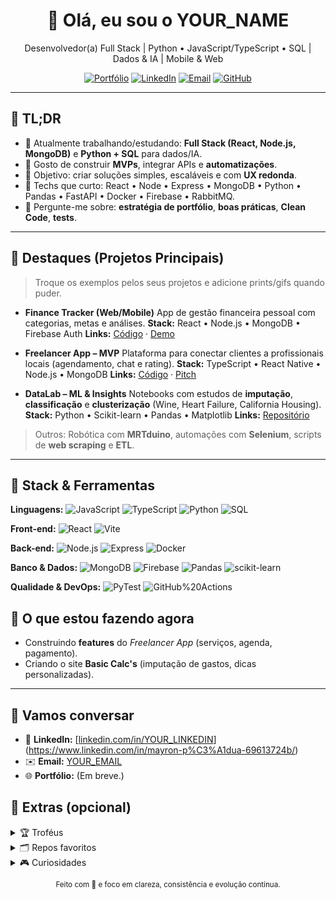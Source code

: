 <!--
GUIDE RÁPIDO
1) PROCURE e substitua: USERNAME → seu usuário GitHub; YOUR_NAME → seu nome; YOUR_EMAIL → seu email; YOUR_LINKEDIN → seu slug do LinkedIn; YOUR_PORTFOLIO_URL → seu site/portfólio.
2) Apague as seções que não fizerem sentido pra você.
3) Remova comentários (como este) quando terminar.
4) PINE este repositório com nome "USERNAME" para virar seu perfil público.
-->

<h1 align="center">👋 Olá, eu sou o YOUR_NAME</h1>
<p align="center">Desenvolvedor(a) Full Stack | Python • JavaScript/TypeScript • SQL | Dados & IA | Mobile & Web</p>

<p align="center">
  <a href="https://YOUR_PORTFOLIO_URL" target="_blank"><img alt="Portfólio" src="https://img.shields.io/badge/Portf%C3%B3lio-Online-0A66C2?style=for-the-badge"></a>
  <a href="https://www.linkedin.com/in/YOUR_LINKEDIN" target="_blank"><img alt="LinkedIn" src="https://img.shields.io/badge/LinkedIn-Perfil-0A66C2?style=for-the-badge&logo=linkedin"></a>
  <a href="mailto:YOUR_EMAIL" target="_blank"><img alt="Email" src="https://img.shields.io/badge/Email-Contato-D14836?style=for-the-badge&logo=gmail&logoColor=white"></a>
  <a href="https://github.com/USERNAME?tab=repositories" target="_blank"><img alt="GitHub" src="https://img.shields.io/badge/GitHub-Reposit%C3%B3rios-181717?style=for-the-badge&logo=github"></a>
</p>

---

## 📌 TL;DR

* 🔭 Atualmente trabalhando/estudando: **Full Stack (React, Node.js, MongoDB)** e **Python + SQL** para dados/IA.
* 🧪 Gosto de construir **MVPs**, integrar APIs e **automatizações**.
* 🎯 Objetivo: criar soluções simples, escaláveis e com **UX redonda**.
* 🧰 Techs que curto: React • Node • Express • MongoDB • Python • Pandas • FastAPI • Docker • Firebase • RabbitMQ.
* 💬 Pergunte-me sobre: **estratégia de portfólio**, **boas práticas**, **Clean Code**, **tests**.

---

## 🚀 Destaques (Projetos Principais)

> Troque os exemplos pelos seus projetos e adicione prints/gifs quando puder.

* **Finance Tracker (Web/Mobile)**
  App de gestão financeira pessoal com categorias, metas e análises.
  **Stack:** React • Node.js • MongoDB • Firebase Auth
  **Links:** [Código](https://github.com/USERNAME/finance-tracker) · [Demo](https://YOUR_PORTFOLIO_URL/finance)

* **Freelancer App – MVP**
  Plataforma para conectar clientes a profissionais locais (agendamento, chat e rating).
  **Stack:** TypeScript • React Native • Node.js • MongoDB
  **Links:** [Código](https://github.com/USERNAME/freelancer-app) · [Pitch](https://YOUR_PORTFOLIO_URL/freelancer)

* **DataLab – ML & Insights**
  Notebooks com estudos de **imputação**, **classificação** e **clusterização** (Wine, Heart Failure, California Housing).
  **Stack:** Python • Scikit-learn • Pandas • Matplotlib
  **Links:** [Repositório](https://github.com/USERNAME/datalab-ml)

> Outros: Robótica com **MRTduino**, automações com **Selenium**, scripts de **web scraping** e **ETL**.

---

## 🧱 Stack & Ferramentas

**Linguagens:**
![JavaScript](https://img.shields.io/badge/JavaScript-000?logo=javascript) ![TypeScript](https://img.shields.io/badge/TypeScript-000?logo=typescript) ![Python](https://img.shields.io/badge/Python-000?logo=python) ![SQL](https://img.shields.io/badge/SQL-000)

**Front-end:**
![React](https://img.shields.io/badge/React-000?logo=react) ![Vite](https://img.shields.io/badge/Vite-000?logo=vite)

**Back-end:**
![Node.js](https://img.shields.io/badge/Node.js-000?logo=nodedotjs) ![Express](https://img.shields.io/badge/Express-000) ![Docker](https://img.shields.io/badge/Docker-000?logo=docker)

**Banco & Dados:**
![MongoDB](https://img.shields.io/badge/MongoDB-000?logo=mongodb) ![Firebase](https://img.shields.io/badge/Firebase-000?logo=firebase) ![Pandas](https://img.shields.io/badge/Pandas-000?logo=pandas) ![scikit-learn](https://img.shields.io/badge/scikit--learn-000?logo=scikitlearn)

**Qualidade & DevOps:**
![PyTest](https://img.shields.io/badge/PyTest-000) ![GitHub%20Actions](https://img.shields.io/badge/GitHub_Actions-000?logo=githubactions)

## 🧭 O que estou fazendo agora

* Construindo **features** do *Freelancer App* (serviços, agenda, pagamento).
* Criando o site **Basic Calc's** (imputação de gastos, dicas personalizadas).

---

## 🤝 Vamos conversar

* 💼 **LinkedIn:** [[linkedin.com/in/YOUR\_LINKEDIN](https://www.linkedin.com/in/YOUR_LINKEDIN)](https://www.linkedin.com/in/mayron-p%C3%A1dua-69613724b/)
* ✉️ **Email:** [YOUR\_EMAIL](mailto:mayrogermann@gmail.com)
* 🌐 **Portfólio:** (Em breve.)

## 🧩 Extras (opcional)

<details>
  <summary>🏆 Troféus</summary>
  <p>
    <img src="https://github-profile-trophy.vercel.app/?username=mayrongermann&theme=onedark&no-frame=true&row=1&column=7" alt="Trophies" />
  </p>
</details>

<details>
  <summary>🗂 Repos favoritos</summary>

* [finance-tracker](https://github.com/USERNAME/finance-tracker) – app de finanças pessoais.
* [freelancer-app](https://github.com/mayrongermann/freelancer-app) – marketplace de serviços.
* [datalab-ml](https://github.com/mayrongermann/datalab-ml) – notebooks de ML.

</details>

<details>
  <summary>🎮 Curiosidades</summary>

* Apaixonado(a) por <ins>engenharia de software</ins> & <ins>robótica educacional</ins>.
* Gosto de criar **bots/automação** e **mini-jogos em Python**.
* Em busca de **oportunidades** para colaborar em projetos open-source.

</details>


<p align="center">
  <sub>Feito com 💙 e foco em clareza, consistência e evolução contínua.</sub>
</p>
